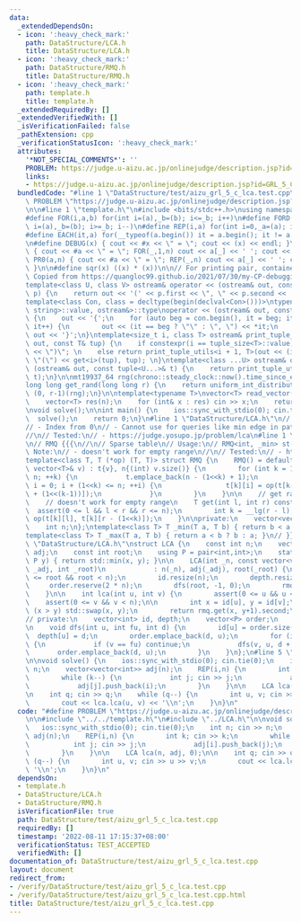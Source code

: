 ```yaml
---
data:
  _extendedDependsOn:
  - icon: ':heavy_check_mark:'
    path: DataStructure/LCA.h
    title: DataStructure/LCA.h
  - icon: ':heavy_check_mark:'
    path: DataStructure/RMQ.h
    title: DataStructure/RMQ.h
  - icon: ':heavy_check_mark:'
    path: template.h
    title: template.h
  _extendedRequiredBy: []
  _extendedVerifiedWith: []
  _isVerificationFailed: false
  _pathExtension: cpp
  _verificationStatusIcon: ':heavy_check_mark:'
  attributes:
    '*NOT_SPECIAL_COMMENTS*': ''
    PROBLEM: https://judge.u-aizu.ac.jp/onlinejudge/description.jsp?id=GRL_5_C
    links:
    - https://judge.u-aizu.ac.jp/onlinejudge/description.jsp?id=GRL_5_C
  bundledCode: "#line 1 \"DataStructure/test/aizu_grl_5_c_lca.test.cpp\"\n#define\
    \ PROBLEM \"https://judge.u-aizu.ac.jp/onlinejudge/description.jsp?id=GRL_5_C\"\
    \n\n#line 1 \"template.h\"\n#include <bits/stdc++.h>\nusing namespace std;\n\n\
    #define FOR(i,a,b) for(int i=(a),_b=(b); i<=_b; i++)\n#define FORD(i,a,b) for(int\
    \ i=(a),_b=(b); i>=_b; i--)\n#define REP(i,a) for(int i=0,_a=(a); i<_a; i++)\n\
    #define EACH(it,a) for(__typeof(a.begin()) it = a.begin(); it != a.end(); ++it)\n\
    \n#define DEBUG(x) { cout << #x << \" = \"; cout << (x) << endl; }\n#define PR(a,n)\
    \ { cout << #a << \" = \"; FOR(_,1,n) cout << a[_] << ' '; cout << endl; }\n#define\
    \ PR0(a,n) { cout << #a << \" = \"; REP(_,n) cout << a[_] << ' '; cout << endl;\
    \ }\n\n#define sqr(x) ((x) * (x))\n\n// For printing pair, container, etc.\n//\
    \ Copied from https://quangloc99.github.io/2021/07/30/my-CP-debugging-template.html\n\
    template<class U, class V> ostream& operator << (ostream& out, const pair<U, V>&\
    \ p) {\n    return out << '(' << p.first << \", \" << p.second << ')';\n}\n\n\
    template<class Con, class = decltype(begin(declval<Con>()))>\ntypename enable_if<!is_same<Con,\
    \ string>::value, ostream&>::type\noperator << (ostream& out, const Con& con)\
    \ {\n    out << '{';\n    for (auto beg = con.begin(), it = beg; it != con.end();\
    \ it++) {\n        out << (it == beg ? \"\" : \", \") << *it;\n    }\n    return\
    \ out << '}';\n}\ntemplate<size_t i, class T> ostream& print_tuple_utils(ostream&\
    \ out, const T& tup) {\n    if constexpr(i == tuple_size<T>::value) return out\
    \ << \")\"; \n    else return print_tuple_utils<i + 1, T>(out << (i ? \", \" :\
    \ \"(\") << get<i>(tup), tup); \n}\ntemplate<class ...U> ostream& operator <<\
    \ (ostream& out, const tuple<U...>& t) {\n    return print_tuple_utils<0, tuple<U...>>(out,\
    \ t);\n}\n\nmt19937_64 rng(chrono::steady_clock::now().time_since_epoch().count());\n\
    long long get_rand(long long r) {\n    return uniform_int_distribution<long long>\
    \ (0, r-1)(rng);\n}\n\ntemplate<typename T>\nvector<T> read_vector(int n) {\n\
    \    vector<T> res(n);\n    for (int& x : res) cin >> x;\n    return res;\n}\n\
    \nvoid solve();\n\nint main() {\n    ios::sync_with_stdio(0); cin.tie(0);\n  \
    \  solve();\n    return 0;\n}\n#line 1 \"DataStructure/LCA.h\"\n// LCA\n// Notes:\n\
    // - Index from 0\n// - Cannot use for queries like min edge in path u -> v\n\
    //\n// Tested:\n// - https://judge.yosupo.jp/problem/lca\n#line 1 \"DataStructure/RMQ.h\"\
    \n// RMQ {{{\n//\n// Sparse table\n// Usage:\n// RMQ<int, _min> st(v);\n//\n//\
    \ Note:\n// - doesn't work for empty range\n//\n// Tested:\n// - https://judge.yosupo.jp/problem/staticrmq\n\
    template<class T, T (*op) (T, T)> struct RMQ {\n    RMQ() = default;\n    RMQ(const\
    \ vector<T>& v) : t{v}, n{(int) v.size()} {\n        for (int k = 1; (1<<k) <=\
    \ n; ++k) {\n            t.emplace_back(n - (1<<k) + 1);\n            for (int\
    \ i = 0; i + (1<<k) <= n; ++i) {\n                t[k][i] = op(t[k-1][i], t[k-1][i\
    \ + (1<<(k-1))]);\n            }\n        }\n    }\n\n    // get range [l, r-1]\n\
    \    // doesn't work for empty range\n    T get(int l, int r) const {\n      \
    \  assert(0 <= l && l < r && r <= n);\n        int k = __lg(r - l);\n        return\
    \ op(t[k][l], t[k][r - (1<<k)]);\n    }\n\nprivate:\n    vector<vector<T>> t;\n\
    \    int n;\n};\ntemplate<class T> T _min(T a, T b) { return b < a ? b : a; }\n\
    template<class T> T _max(T a, T b) { return a < b ? b : a; }\n// }}}\n#line 9\
    \ \"DataStructure/LCA.h\"\nstruct LCA {\n    const int n;\n    vector<vector<int>>\
    \ adj;\n    const int root;\n    using P = pair<int,int>;\n    static P f(P x,\
    \ P y) { return std::min(x, y); }\n\n    LCA(int _n, const vector<vector<int>>&\
    \ _adj, int _root)\n            : n(_n), adj(_adj), root(_root) {\n        assert(0\
    \ <= root && root < n);\n        id.resize(n);\n        depth.resize(n);\n   \
    \     order.reserve(2 * n);\n        dfs(root, -1, 0);\n        rmq = RMQ<P, f>(order);\n\
    \    }\n\n    int lca(int u, int v) {\n        assert(0 <= u && u < n);\n    \
    \    assert(0 <= v && v < n);\n\n        int x = id[u], y = id[v];\n        if\
    \ (x > y) std::swap(x, y);\n        return rmq.get(x, y+1).second;\n    }\n\n\
    // private:\n    vector<int> id, depth;\n    vector<P> order;\n    RMQ<P, f> rmq;\n\
    \n    void dfs(int u, int fu, int d) {\n        id[u] = order.size();\n      \
    \  depth[u] = d;\n        order.emplace_back(d, u);\n        for (int v : adj[u])\
    \ {\n            if (v == fu) continue;\n            dfs(v, u, d + 1);\n     \
    \       order.emplace_back(d, u);\n        }\n    }\n};\n#line 5 \"DataStructure/test/aizu_grl_5_c_lca.test.cpp\"\
    \n\nvoid solve() {\n    ios::sync_with_stdio(0); cin.tie(0);\n    int n; cin >>\
    \ n;\n    vector<vector<int>> adj(n);\n    REP(i,n) {\n        int k; cin >> k;\n\
    \        while (k--) {\n            int j; cin >> j;\n            adj[i].push_back(j);\n\
    \            adj[j].push_back(i);\n        }\n    }\n\n    LCA lca(n, adj, 0);\n\
    \n    int q; cin >> q;\n    while (q--) {\n        int u, v; cin >> u >> v;\n\
    \        cout << lca.lca(u, v) << '\\n';\n    }\n}\n"
  code: "#define PROBLEM \"https://judge.u-aizu.ac.jp/onlinejudge/description.jsp?id=GRL_5_C\"\
    \n\n#include \"../../template.h\"\n#include \"../LCA.h\"\n\nvoid solve() {\n \
    \   ios::sync_with_stdio(0); cin.tie(0);\n    int n; cin >> n;\n    vector<vector<int>>\
    \ adj(n);\n    REP(i,n) {\n        int k; cin >> k;\n        while (k--) {\n \
    \           int j; cin >> j;\n            adj[i].push_back(j);\n            adj[j].push_back(i);\n\
    \        }\n    }\n\n    LCA lca(n, adj, 0);\n\n    int q; cin >> q;\n    while\
    \ (q--) {\n        int u, v; cin >> u >> v;\n        cout << lca.lca(u, v) <<\
    \ '\\n';\n    }\n}\n"
  dependsOn:
  - template.h
  - DataStructure/LCA.h
  - DataStructure/RMQ.h
  isVerificationFile: true
  path: DataStructure/test/aizu_grl_5_c_lca.test.cpp
  requiredBy: []
  timestamp: '2022-08-11 17:15:37+08:00'
  verificationStatus: TEST_ACCEPTED
  verifiedWith: []
documentation_of: DataStructure/test/aizu_grl_5_c_lca.test.cpp
layout: document
redirect_from:
- /verify/DataStructure/test/aizu_grl_5_c_lca.test.cpp
- /verify/DataStructure/test/aizu_grl_5_c_lca.test.cpp.html
title: DataStructure/test/aizu_grl_5_c_lca.test.cpp
---
```

